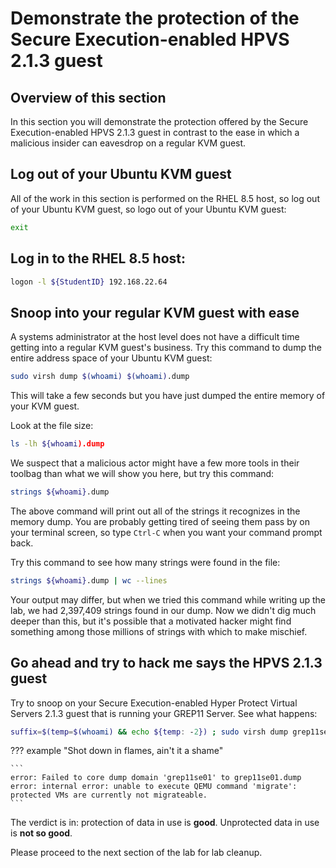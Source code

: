 # Demonstrate the protection of the Secure Execution-enabled HPVS 2.1.3 guest

## Overview of this section

In this section you will demonstrate the protection offered by the Secure Execution-enabled HPVS 2.1.3 guest in contrast to the ease in which a malicious insider can eavesdrop on a regular KVM guest.

## Log out of your Ubuntu KVM guest 

All of the work in this section is performed on the RHEL 8.5 host, so log out of your Ubuntu KVM guest, so logo out of your Ubuntu KVM guest:

   ``` bash
   exit
   ```

## Log in to the RHEL 8.5 host:

   ``` bash
   logon -l ${StudentID} 192.168.22.64
   ```

## Snoop into your regular KVM guest with ease

A systems administrator at the host level does not have a difficult time getting into a regular KVM guest's business.  Try this command to dump the entire address space of your Ubuntu KVM guest:

   ``` bash
   sudo virsh dump $(whoami) $(whoami).dump
   ```

This will take a few seconds but you have just dumped the entire memory of your KVM guest.

Look at the file size:

   ``` bash
   ls -lh ${whoami).dump
   ```

We suspect that a malicious actor might have a few more tools in their toolbag than what we will show you here, but try this command:

   ``` bash
   strings ${whoami}.dump
   ```

The above command will print out all of the strings it recognizes in the memory dump.  You are probably getting tired of seeing them pass by on your terminal screen, so type `Ctrl-C` when you want your command prompt back.

Try this command to see how many strings were found in the file:

   ``` bash
   strings ${whoami}.dump | wc --lines
   ```

Your output may differ, but when we tried this command while writing up the lab, we had 2,397,409 strings found in our dump.  Now we didn't dig much deeper than this, but it's possible that a motivated hacker might find something among those millions of strings with which to make mischief.

## Go ahead and try to hack me says the HPVS 2.1.3 guest

Try to snoop on your Secure Execution-enabled Hyper Protect Virtual Servers 2.1.3 guest that is running your GREP11 Server. See what happens:

   ``` bash
   suffix=$(temp=$(whoami) && echo ${temp: -2}) ; sudo virsh dump grep11se${suffix} grep11se${suffix}.dump
   ```

??? example "Shot down in flames, ain't it a shame"

    ```
    error: Failed to core dump domain 'grep11se01' to grep11se01.dump
    error: internal error: unable to execute QEMU command 'migrate': protected VMs are currently not migrateable.
    ```

The verdict is in:  protection of data in use is **good**.  Unprotected data in use is **not so good**.

Please proceed to the next section of the lab for lab cleanup.

